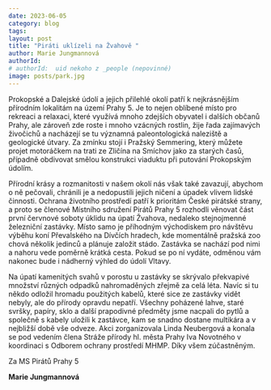 ```yaml
---
date: 2023-06-05
category: blog
tags: 
layout: post
title: "Piráti uklízeli na Žvahově "
author: Marie Jungmannová
authorId: 
# authorId:  uid nekoho z _people (nepovinné)
image: posts/park.jpg
---
```


Prokopské a Dalejské údolí a jejich přilehlé okolí patří k nejkrásnějším přírodním lokalitám na území Prahy 5. Je to nejen oblíbené místo pro rekreaci a relaxaci, které využívá mnoho zdejších obyvatel i dalších občanů Prahy, ale zároveň zde roste i mnoho vzácných rostlin, žije řada zajímavých živočichů a nacházejí se tu významná paleontologická naleziště a geologické útvary. Za zmínku stojí i Pražský Semmering, který můžete projet motoráčkem na trati ze Zličína na Smíchov jako za starých časů, případně obdivovat smělou konstrukci viaduktu při putování Prokopským údolím. 

Přírodní krásy a rozmanitosti v našem okolí nás však také zavazují, abychom o ně pečovali, chránili je a nedopustili jejich ničení a úpadek vlivem lidské činnosti. Ochrana životního prostředí patří k prioritám České pirátské strany, a proto se členové Místního sdružení Pirátů Prahy 5 rozhodli věnovat část první červnové soboty úklidu na úpatí Žvahova, nedaleko stejnojmenné železniční zastávky. Místo samo je příhodným východiskem pro návštěvu výběhu koní Převalského na Dívčích hradech, kde momentálně pražská zoo chová několik jedinců a plánuje založit stádo. Zastávka se nachází pod nimi a nahoru vede poměrně krátká cesta. Pokud se po ní vydáte, odměnou vám nakonec bude i nádherný výhled do údolí Vltavy.
 
Na úpatí kamenitých svahů v porostu u zastávky se skrývalo překvapivé množství různých odpadků nahromaděných zřejmě za celá léta. Navíc si tu někdo odložil hromadu použitých kabelů, které sice ze zastávky vidět nebyly, ale do přírody opravdu nepatří. Všechny poházené lahve, staré svršky, papíry, sklo a další prapodivné předměty jsme nacpali do pytlů a společně s kabely uložili k zastávce, kam se snadno dostane multikára a v nejbližší době vše odveze. Akci zorganizovala Linda Neubergová a konala se pod vedením člena Stráže přírody hl. města Prahy Iva Novotného v koordinaci s Odborem ochrany prostředí MHMP. Díky všem zúčastněným.



Za MS Pirátů Prahy 5

**Marie Jungmannová**
